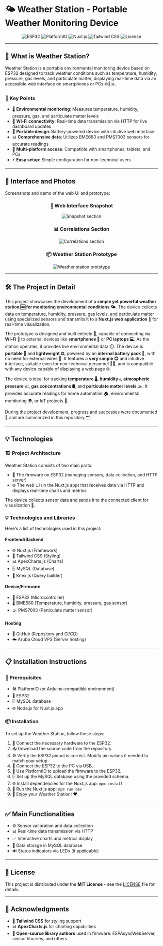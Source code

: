 # 🌤️ Weather Station - Portable Weather Monitoring Device

<div align="center">

![ESP32](https://img.shields.io/badge/ESP32-ESP32-blue?style=flat-square&logo=espressif)
![PlatformIO](https://img.shields.io/badge/PlatformIO-6.1.5-FF6B35?style=flat-square&logo=platformio)
![Nuxt.js](https://img.shields.io/badge/Nuxt.js-3.x-00DC82?style=flat-square&logo=nuxt.js)
![Tailwind CSS](https://img.shields.io/badge/Tailwind_CSS-38B2AC?style=flat-square&logo=tailwind-css)
![License](https://img.shields.io/badge/License-MIT-green?style=flat-square)

</div>

---

## 🎯 What is Weather Station?

Weather Station is a portable environmental monitoring device based on ESP32 designed to track weather conditions such as temperature, humidity, pressure, gas levels, and particulate matter, displaying real-time data via an accessible web interface on smartphones or PCs 🌐📱📊.

### 🌟 Key Points

- 🌡️ **Environmental monitoring**: Measures temperature, humidity, pressure, gas, and particulate matter levels
- 📡 **Wi-Fi connectivity**: Real-time data transmission via HTTP for live dashboard updates
- 🔋 **Portable design**: Battery-powered device with intuitive web interface
- 📊 **Comprehensive data**: Utilizes BME680 and PMS7003 sensors for accurate readings
- 📱 **Multi-platform access**: Compatible with smartphones, tablets, and PCs
- ⚡ **Easy setup**: Simple configuration for non-technical users

---

## 📸 Interface and Photos

Screenshots and demo of the web UI and prototype:

<div align="center">

### 📱 Web Interface Snapshot
<img src="./docs/weather_station_snapshot_section.png" alt="Snapshot section" />

### 📊 Correlations Section
<img src="./docs/weather_station_correlations_section.png" alt="Correlations section" />

### 📦 Weather Station Prototype
<img src="./docs/weather_station_prototype.jpg" alt="Weather station prototype" />

</div>

---

## 🛠️ The Project in Detail

This project showcases the development of a **simple yet powerful weather station 🆕 for monitoring environmental conditions 🌤️**. The device collects data on temperature, humidity, pressure, gas levels, and particulate matter using specialized sensors and transmits it to a **Nuxt.js web application 📡** for real-time visualization.

The prototype is designed and built entirely 🔧, capable of connecting via **Wi-Fi 📡** to external devices like **smartphones 📱** or **PC laptops 💻**. As the station operates, it provides live environmental data ⏱️. The device is **portable 🔋** and **lightweight ⚖️**, powered by an **internal battery pack 🔋**, with no need for external wires 🔌. It features a **very simple 😊** and intuitive interface, suitable even for non-technical personnel 👷‍♂️, and is compatible with any device capable of displaying a web page 🌐.

The device is ideal for tracking **temperature 🌡️**, **humidity 💧**, **atmospheric pressure 📈**, **gas concentrations 🛢️**, and **particulate matter levels 🌫️**. It provides accurate readings for home automation 🏠, environmental monitoring 🌍, or IoT projects 🤖.

During the project development, progress and successes were documented 📝 and are summarized in this repository 🗂️.

---

## 💡 Technologies

### 🏗️ Project Architecture

Weather Station consists of two main parts:

- 📡 The firmware on ESP32 (managing sensors, data collection, and HTTP server)
- 🌐 The web UI (in the Nuxt.js app) that receives data via HTTP and displays real-time charts and metrics

The device collects sensor data and sends it to the connected client for visualization 🔁.

### 💡 Technologies and Libraries

Here's a list of technologies used in this project:

#### Frontend/Backend

- 🌐 Nuxt.js (Framework)
- 🎨 Tailwind CSS (Styling)
- 📊 ApexCharts.js (Charts)
- 🗄️ MySQL (Database)
- 🔧 Knex.js (Query builder)

#### Device/Firmware

- 📡 ESP32 (Microcontroller)
- 🌡️ BME680 (Temperature, humidity, pressure, gas sensor)
- 🌫️ PMS7003 (Particulate matter sensor)

#### Hosting

- 🐙 GitHub (Repository and CI/CD)
- ☁️ Aruba Cloud VPS (Server hosting)

---

## 📋 Installation Instructions

### 🔧 Prerequisites

- 🛠️ PlatformIO (or Arduino-compatible environment)
- 📡 ESP32
- 🗄️ MySQL database
- 🌐 Node.js for Nuxt.js app

### 📦 Installation

To set up the Weather Station, follow these steps:
1. 🔌 Connect the necessary hardware to the ESP32.
2. 📥 Download the source code from the repository.
3. ⚙️ Verify the ESP32 pinout is correct. Modify pin values if needed to match your setup.
4. 🔗 Connect the ESP32 to the PC via USB.
5. 🚀 Use PlatformIO to upload the firmware to the ESP32.
6. 🗄️ Set up the MySQL database using the provided schema.
7. 🌐 Install dependencies for the Nuxt.js app: `npm install`
8. 🚀 Run the Nuxt.js app: `npm run dev`
9. 🎉 Enjoy your Weather Station! ❤️

---

## ✅ Main Functionalities

- ⚙️ Sensor calibration and data collection
- 📊 Real-time data transmission via HTTP
- 📈 Interactive charts and metrics display
- 💾 Data storage in MySQL database
- 🔊 Status indicators via LEDs (if applicable)

---

## 📄 License

This project is distributed under the **MIT License** - see the [LICENSE](LICENSE) file for details.

---

## 🙏 Acknowledgments

- 🎨 **Tailwind CSS** for styling support
- 📊 **ApexCharts.js** for charting capabilities
- 🤖 **Open-source library authors** used in firmware: ESPAsyncWebServer, sensor libraries, and others